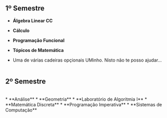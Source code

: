 ## 1º Semestre
* **Álgebra Linear CC**

* **Cálculo**
* **Programação Funcional**
* **Tópicos de Matemática**
* Uma de várias cadeiras opçionais UMinho. Nisto não te posso ajudar...
<br><br>
## 2º Semestre
<br>
* **Análise**
* **Geometria**
* **Laboratório de Algoritmia I**
* **Matemática Discreta**
* **Programação Imperativa**
* **Sistemas de Computação**
